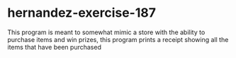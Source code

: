 # hernandez-exercise-187
This program is meant to somewhat mimic a store with the ability to purchase items and win prizes, this program prints a receipt showing all the items that have been purchased
